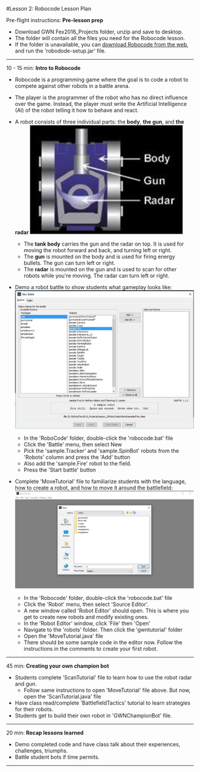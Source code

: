 #Lesson 2: Robocode Lesson Plan

Pre-flight instructions:
**Pre-lesson prep**
* Download GWN Fex2016_Projects folder, unzip and save to desktop.
* The folder will contain all the files you need for the Robocode lesson. 
* If the folder is unavailable, you can [download Robocode from the web](http://robocode.sourceforge.net), and run the 'robodode-setup.jar' file.

---
10 - 15 min: 
**Intro to Robocode**   
* Robocode is a programming game where the goal is to code a robot to compete against other robots in a battle arena.
* The player is the programmer of the robot who has no direct influence over the game. Instead, the player must write the Artificial Intelligence (AI) of the robot telling it how to behave and react.

* A robot consists of three individual parts: the **body**, **the gun**, and **the radar**
	![robotAnatomy](Robotanatomy.png)
	- The **tank body** carries the gun and the radar on top. It is used for moving the robot forward and back, and turning left or right.
	- The **gun** is mounted on the body and is used for firing energy bullets. The gun can turn left or right.
	- The **radar** is mounted on the gun and is used to scan for other robots while you're moving. The radar can turn left or right.

* Demo a robot battle to show students what gameplay looks like:
	![configureBattle](Battlescreen.JPG)
	- In the 'RoboCode' folder, double-click the 'robocode.bat' file
	- Click the 'Battle' menu, then select New
	- Pick the 'sample.Tracker' and 'sample.SpinBot' robots from the 'Robots' column and press the 'Add' button
	- Also add the 'sample.Fire' robot to the field.
	- Press the 'Start battle' button

* Complete 'MoveTutorial' file to familiarize students with the language, how to create a robot, and how to move it around the battlefield:  
	![RobotEditor](RobotEditor.JPG)
	- In the 'Robocode' folder, double-click the 'robocode.bat' file
	- Click the 'Robot' menu, then select 'Source Editor'. 
	- A new window called 'Robot Editor' should open. This is where you get to create new robots and modify existing ones.
	- In the 'Robot Editor' window, click 'File' then 'Open'
	- Navigate to the 'robots' folder. Then click the 'gwntutorial' folder
	- Open the 'MoveTutorial.java' file
	- There should be some sample code in the editor now. Follow the instructions in the comments to create your first robot.

---
45 min: 
**Creating your own champion bot** 
* Students complete 'ScanTutorial' file to learn how to use the robot radar and gun.
	- Follow same instructions to open 'MoveTutorial' file above. But now, open the 'ScanTutorial.java' file
* Have class read/complete 'BattlefieldTactics' tutorial to learn strategies for their robots.
* Students get to build their own robot in 'GWNChampionBot' file.

---
20 min:
**Recap lessons learned**  
* Demo completed code and have class talk about their experiences, challenges, triumphs.
* Battle student bots if time permits.


---
